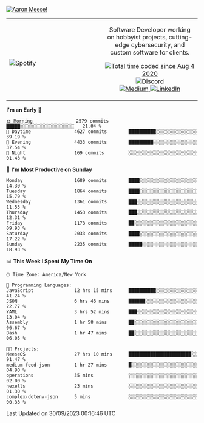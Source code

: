 [![Aaron Meese!](https://user-images.githubusercontent.com/17814535/88975338-a2aabf00-d27f-11ea-963f-8a19608716b4.png)](https://github.com/ajmeese7/readme-ascii "README ASCII")

<!-- Modified from project here: https://github.com/novatorem/novatorem -->
<table width="100%">
  <tr>
  <td width="50%">

&nbsp; <br> [![Spotify](https://ajmeese7.vercel.app/api/spotify)](https://open.spotify.com/user/ajmeese)

  </td>
  <td width="50%">
    <p align="center">
    Software Developer working on hobbyist projects, cutting-edge cybersecurity, and custom software for clients.
    </p>
    <p align="center">
      <a href="https://wakatime.com/@f726891d-3b02-46cd-9b60-e8c59f9e2b14">
        <img src="https://wakatime.com/badge/user/f726891d-3b02-46cd-9b60-e8c59f9e2b14.svg" alt="Total time coded since Aug 4 2020" title="WakaTime" />
      </a>
      <a href="http://link.aaronmeese.com/discord">
        <img src="https://img.shields.io/badge/discord-ajmeese7%234835-369?style=flat-square&logo=discord&logoColor=white&color=purple" alt="Discord" title="Discord">
      </a>
      <br />
      <a href="https://link.aaronmeese.com/medium">
        <img src="https://img.shields.io/badge/medium-ajmeese7-1DB954?style=flat-square&logo=medium&logoColor=white" alt="Medium" title="Medium">
      </a>
      <a href="https://link.aaronmeese.com/linkedin">
        <img src="https://img.shields.io/badge/linkedIn-aaronmeese-1DB954?style=flat-square&logo=linkedin&logoColor=white&color=blue" alt="LinkedIn" title="LinkedIn">
      </a>
    </p>
  </td>

</table>

[//]: <> (The `&nbsp;` is to have Aphelion take up more space)

<!--START_SECTION:waka-->
**I'm an Early 🐤** 

```text
🌞 Morning                2579 commits        █████░░░░░░░░░░░░░░░░░░░░   21.84 % 
🌆 Daytime                4627 commits        ██████████░░░░░░░░░░░░░░░   39.19 % 
🌃 Evening                4433 commits        █████████░░░░░░░░░░░░░░░░   37.54 % 
🌙 Night                  169 commits         ░░░░░░░░░░░░░░░░░░░░░░░░░   01.43 % 
```
📅 **I'm Most Productive on Sunday** 

```text
Monday                   1689 commits        ████░░░░░░░░░░░░░░░░░░░░░   14.30 % 
Tuesday                  1864 commits        ████░░░░░░░░░░░░░░░░░░░░░   15.79 % 
Wednesday                1361 commits        ███░░░░░░░░░░░░░░░░░░░░░░   11.53 % 
Thursday                 1453 commits        ███░░░░░░░░░░░░░░░░░░░░░░   12.31 % 
Friday                   1173 commits        ██░░░░░░░░░░░░░░░░░░░░░░░   09.93 % 
Saturday                 2033 commits        ████░░░░░░░░░░░░░░░░░░░░░   17.22 % 
Sunday                   2235 commits        █████░░░░░░░░░░░░░░░░░░░░   18.93 % 
```


📊 **This Week I Spent My Time On** 

```text
🕑︎ Time Zone: America/New_York

💬 Programming Languages: 
JavaScript               12 hrs 15 mins      ██████████░░░░░░░░░░░░░░░   41.24 % 
JSON                     6 hrs 46 mins       ██████░░░░░░░░░░░░░░░░░░░   22.77 % 
YAML                     3 hrs 52 mins       ███░░░░░░░░░░░░░░░░░░░░░░   13.04 % 
Assembly                 1 hr 58 mins        ██░░░░░░░░░░░░░░░░░░░░░░░   06.67 % 
Bash                     1 hr 47 mins        ██░░░░░░░░░░░░░░░░░░░░░░░   06.05 % 

🐱‍💻 Projects: 
MeeseOS                  27 hrs 10 mins      ███████████████████████░░   91.47 % 
medium-feed-json         1 hr 27 mins        █░░░░░░░░░░░░░░░░░░░░░░░░   04.90 % 
operations               35 mins             ░░░░░░░░░░░░░░░░░░░░░░░░░   02.00 % 
hexells                  23 mins             ░░░░░░░░░░░░░░░░░░░░░░░░░   01.30 % 
complex-dotenv-json      5 mins              ░░░░░░░░░░░░░░░░░░░░░░░░░   00.33 % 
```


 Last Updated on 30/09/2023 00:16:46 UTC
<!--END_SECTION:waka-->
